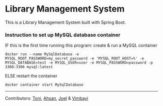 
# Library Management System

This is a Library Management System built with Spring Boot.

### Instruction to set up MySQL database container

IF this is the first time running this program: create & run a MySQL container 

```
docker run --name MySqlDatabase -e MYSQL_ROOT_PASSWORD=my_secret_password -e 'MYSQL_ROOT_HOST=%' -e MYSQL_DATABASE=test -e MYSQL_USER=user -e MYSQL_PASSWORD=password -p 3308:3306 mysql:latest
```

ELSE restart the container

```
docker container start MySqlDatabase
```             
     



______________________________________________________________________________________________________________________________________________________________________________       
Contributors: [Toni](https://github.com/ToniKaru), [Ahsan](https://github.com/Ahsanadam), [Joel](https://github.com/joejoh84) & [Vimbayi](https://github.com/Vimbayinashe)
